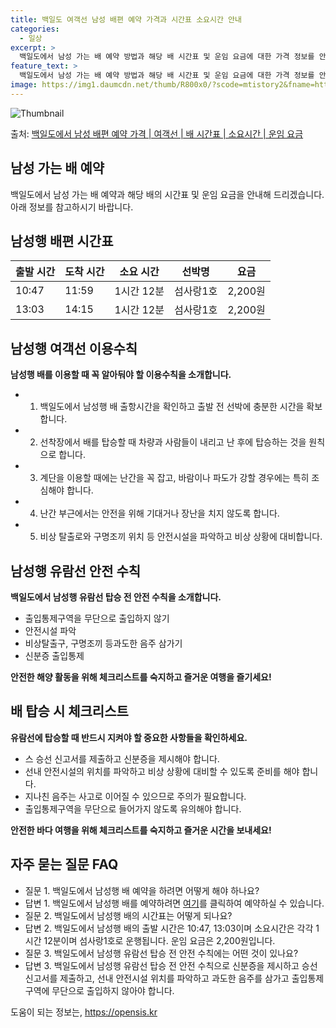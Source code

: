 ```yaml
---
title: 백일도 여객선 남성 배편 예약 가격과 시간표 소요시간 안내
categories:
  - 일상
excerpt: >
  백일도에서 남성 가는 배 예약 방법과 해당 배 시간표 및 운임 요금에 대한 가격 정보를 안내 드리겠습니다. 안전하고 재밋는 남성행 여행을 위해 아래 정보 참고하시기 바랍니다. 남성행 배편 예약하기 👈 클릭백일도에서 남성행 배 시간표출발 시간도착 시간소요 시간선박명요금10:4711:591시간 12분섬사랑1호2,200원13:0314:151시간 12분섬사랑1호2,200원남성행 배편 예약하기 👈 클릭백일도에서 남성행 여객선 탑승 시 이용수칙백일도에서 남성행 배를 이용할 때 꼭 알아둬야 할 이용수칙을 소개합니다. 중요한 내용: 1) 백일도에서 남성행 배 출항시간을 확인하고 출발 전 선박에 충분한 시간을 확보합니다. 2) 선착장에서 배를 탑승할 때 차량과 사람들이 내리고 난 후에 탑승하는 것을 원칙으로 합니다. 3..
feature_text: >
  백일도에서 남성 가는 배 예약 방법과 해당 배 시간표 및 운임 요금에 대한 가격 정보를 안내 드리겠습니다. 안전하고 재밋는 남성행 여행을 위해 아래 정보 참고하시기 바랍니다. 남성행 배편 예약하기 👈 클릭백일도에서 남성행 배 시간표출발 시간도착 시간소요 시간선박명요금10:4711:591시간 12분섬사랑1호2,200원13:0314:151시간 12분섬사랑1호2,200원남성행 배편 예약하기 👈 클릭백일도에서 남성행 여객선 탑승 시 이용수칙백일도에서 남성행 배를 이용할 때 꼭 알아둬야 할 이용수칙을 소개합니다. 중요한 내용: 1) 백일도에서 남성행 배 출항시간을 확인하고 출발 전 선박에 충분한 시간을 확보합니다. 2) 선착장에서 배를 탑승할 때 차량과 사람들이 내리고 난 후에 탑승하는 것을 원칙으로 합니다. 3..
image: https://img1.daumcdn.net/thumb/R800x0/?scode=mtistory2&fname=https%3A%2F%2Fblog.kakaocdn.net%2Fdn%2Fu7xTk%2FbtsHCrhn72A%2Fan6Bn2u31xgNaJsD54nIWK%2Fimg.webp
---
```


![Thumbnail](https://img1.daumcdn.net/thumb/R800x0/?scode=mtistory2&fname=https%3A%2F%2Fblog.kakaocdn.net%2Fdn%2Fu7xTk%2FbtsHCrhn72A%2Fan6Bn2u31xgNaJsD54nIWK%2Fimg.webp)

<p>출처: <a href="https://opensis.kr/entry/%EB%B0%B1%EC%9D%BC%EB%8F%84%EC%97%90%EC%84%9C-%EB%82%A8%EC%84%B1-%EB%B0%B0%ED%8E%B8-%EC%98%88%EC%95%BD-%EA%B0%80%EA%B2%A9-%EC%97%AC%EA%B0%9D%EC%84%A0-%EB%B0%B0-%EC%8B%9C%EA%B0%84%ED%91%9C-%EC%86%8C%EC%9A%94%EC%8B%9C%EA%B0%84-%EC%9A%B4%EC%9E%84-%EC%9A%94%EA%B8%88" rel="dofollow">백일도에서 남성 배편 예약 가격 | 여객선 | 배 시간표 | 소요시간 | 운임 요금</a> </p>

## 남성 가는 배 예약

백일도에서 남성 가는 배 예약과 해당 배의 시간표 및 운임 요금을 안내해 드리겠습니다. 아래 정보를 참고하시기 바랍니다.

## 남성행 배편 시간표

**출발 시간** | **도착 시간** | **소요 시간** | **선박명** | **요금**  
---|---|---|---|---  
10:47 | 11:59 | 1시간 12분 | 섬사랑1호 | 2,200원  
13:03 | 14:15 | 1시간 12분 | 섬사랑1호 | 2,200원  
  


## 남성행 여객선 이용수칙

**남성행 배를 이용할 때 꼭 알아둬야 할 이용수칙을 소개합니다.**

  * 1) 백일도에서 남성행 배 출항시간을 확인하고 출발 전 선박에 충분한 시간을 확보합니다.
  * 2) 선착장에서 배를 탑승할 때 차량과 사람들이 내리고 난 후에 탑승하는 것을 원칙으로 합니다.
  * 3) 계단을 이용할 때에는 난간을 꼭 잡고, 바람이나 파도가 강할 경우에는 특히 조심해야 합니다.
  * 4) 난간 부근에서는 안전을 위해 기대거나 장난을 치지 않도록 합니다.
  * 5) 비상 탈출로와 구명조끼 위치 등 안전시설을 파악하고 비상 상황에 대비합니다.



## 남성행 유람선 안전 수칙

**백일도에서 남성행 유람선 탑승 전 안전 수칙을 소개합니다.**

  * 출입통제구역을 무단으로 출입하지 않기
  * 안전시설 파악
  * 비상탈출구, 구명조끼 등과도한 음주 삼가기
  * 신분증 출입통제

**안전한 해양 활동을 위해 체크리스트를 숙지하고 즐거운 여행을 즐기세요!**



## 배 탑승 시 체크리스트

**유람선에 탑승할 때 반드시 지켜야 할 중요한 사항들을 확인하세요.**

  * 스 승선 신고서를 제출하고 신분증을 제시해야 합니다.
  * 선내 안전시설의 위치를 파악하고 비상 상황에 대비할 수 있도록 준비를 해야 합니다.
  * 지나친 음주는 사고로 이어질 수 있으므로 주의가 필요합니다.
  * 출입통제구역을 무단으로 들어가지 않도록 유의해야 합니다.

**안전한 바다 여행을 위해 체크리스트를 숙지하고 즐거운 시간을 보내세요!**



## 자주 묻는 질문 FAQ

  * 질문 1. 백일도에서 남성행 배 예약을 하려면 어떻게 해야 하나요?
  * 답변 1. 백일도에서 남성행 배를 예약하려면 [여기](배예약링크)를 클릭하여 예약하실 수 있습니다.
  * 질문 2. 백일도에서 남성행 배의 시간표는 어떻게 되나요?
  * 답변 2. 백일도에서 남성행 배의 출발 시간은 10:47, 13:03이며 소요시간은 각각 1시간 12분이며 섬사랑1호로 운행됩니다. 운임 요금은 2,200원입니다.
  * 질문 3. 백일도에서 남성행 유람선 탑승 전 안전 수칙에는 어떤 것이 있나요?
  * 답변 3. 백일도에서 남성행 유람선 탑승 전 안전 수칙으로 신분증을 제시하고 승선 신고서를 제출하고, 선내 안전시설 위치를 파악하고 과도한 음주를 삼가고 출입통제구역에 무단으로 출입하지 않아야 합니다.



 

도움이 되는 정보는, <a href="https://opensis.kr" rel="dofollow">https://opensis.kr</a>


